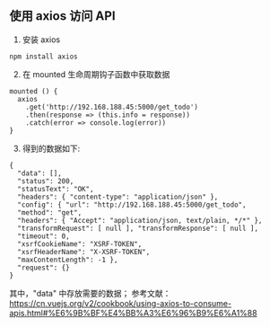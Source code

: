 ## 使用 axios 访问 API   
1. 安装 axios  
``` 
npm install axios  
```
2. 在 mounted 生命周期钩子函数中获取数据  
```
mounted () {
  axios
    .get('http://192.168.188.45:5000/get_todo')
    .then(response => (this.info = response))
    .catch(error => console.log(error))
}
```
3. 得到的数据如下:  
```
{ 
  "data": [], 
  "status": 200, 
  "statusText": "OK", 
  "headers": { "content-type": "application/json" }, 
  "config": { "url": "http://192.168.188.45:5000/get_todo", 
  "method": "get", 
  "headers": { "Accept": "application/json, text/plain, */*" }, 
  "transformRequest": [ null ], "transformResponse": [ null ], 
  "timeout": 0, 
  "xsrfCookieName": "XSRF-TOKEN", 
  "xsrfHeaderName": "X-XSRF-TOKEN", 
  "maxContentLength": -1 }, 
  "request": {} 
} 

```
其中，"data" 中存放需要的数据；
参考文献：https://cn.vuejs.org/v2/cookbook/using-axios-to-consume-apis.html#%E6%9B%BF%E4%BB%A3%E6%96%B9%E6%A1%88
